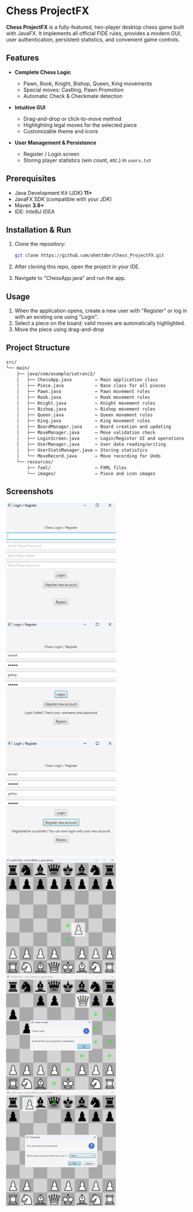 # Chess ProjectFX

**Chess ProjectFX** is a fully-featured, two-player desktop chess game built with JavaFX. It implements all official FIDE rules, provides a modern GUI, user authentication, persistent statistics, and convenient game controls.

## Features

  - **Complete Chess Logic**

      - Pawn, Rook, Knight, Bishop, Queen, King movements
      - Special moves: Castling, Pawn Promotion
      - Automatic Check & Checkmate detection

  - **Intuitive GUI**

      - Drag-and-drop or click-to-move method
      - Highlighting legal moves for the selected piece
      - Customizable theme and icons

  - **User Management & Persistence**

      - Register / Login screen
      - Storing player statistics (win count, etc.) in `users.txt`

## Prerequisites

  - Java Development Kit (JDK) **11+**
  - JavaFX SDK (compatible with your JDK)
  - Maven **3.6+**
  - IDE: IntelliJ IDEA

## Installation & Run

1.  Clone the repository:

    ```bash
    git clone https://github.com/ahmttdmr/Chess_ProjectFX.git
    ```
2. After cloning this repo, open the project in your IDE.
3. Navigate to "ChessApp.java" and run the app.
   


## Usage

1.  When the application opens, create a new user with "Register" or log in with an existing one using "Login".
2.  Select a piece on the board; valid moves are automatically highlighted.
3.  Move the piece using drag-and-drop

## Project Structure

```
src/
└── main/
    ├── java/com/example/satranc2/
    │   ├── ChessApp.java         ← Main application class
    │   ├── Piece.java            ← Base class for all pieces
    │   ├── Pawn.java             ← Pawn movement rules
    │   ├── Rook.java             ← Rook movement rules
    │   ├── Knight.java           ← Knight movement rules
    │   ├── Bishop.java           ← Bishop movement rules
    │   ├── Queen.java            ← Queen movement rules
    │   ├── King.java             ← King movement rules
    │   ├── BoardManager.java     ← Board creation and updating
    │   ├── MoveManager.java      ← Move validation check
    │   ├── LoginScreen.java      ← Login/Register UI and operations
    │   ├── UserManager.java      ← User data reading/writing
    │   ├── UserStatsManager.java ← Storing statistics
    │   └── MoveRecord.java       ← Move recording for Undo
    └── resources/
        ├── fxml/                 ← FXML files
        └── images/               ← Piece and icon images
```

## Screenshots

<img src="images/LoginScreen.png"   width="300" alt="Login Screen" />
<img src="images/LoginScreen2.png"  width="300" alt="Login Fail" />
<img src="images/LoginScreen3.png"  width="300" alt="Registration" />
<img src="images/Gameplay.png"  width="300" alt="Drag & Move" />
<img src="images/Gameplay2.png" width="300" alt="Pawn Promotion" />
<img src="images/Gameplay3.png" width="300" alt="Checkmate" />
